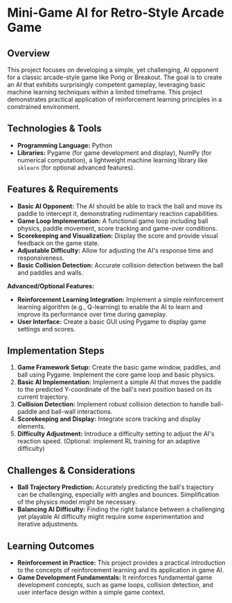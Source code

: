 # Mini-Game AI for Retro-Style Arcade Game

## Overview

This project focuses on developing a simple, yet challenging, AI opponent for a classic arcade-style game like Pong or Breakout. The goal is to create an AI that exhibits surprisingly competent gameplay, leveraging basic machine learning techniques within a limited timeframe.  This project demonstrates practical application of reinforcement learning principles in a constrained environment.

## Technologies & Tools

* **Programming Language:** Python
* **Libraries:** Pygame (for game development and display), NumPy (for numerical computation), a lightweight machine learning library like `sklearn` (for optional advanced features).

## Features & Requirements

- **Basic AI Opponent:** The AI should be able to track the ball and move its paddle to intercept it, demonstrating rudimentary reaction capabilities.
- **Game Loop Implementation:** A functional game loop including ball physics, paddle movement, score tracking and game-over conditions.
- **Scorekeeping and Visualization:** Display the score and provide visual feedback on the game state.
- **Adjustable Difficulty:**  Allow for adjusting the AI's response time and responsiveness.
- **Basic Collision Detection:** Accurate collision detection between the ball and paddles and walls.


**Advanced/Optional Features:**

- **Reinforcement Learning Integration:** Implement a simple reinforcement learning algorithm (e.g., Q-learning) to enable the AI to learn and improve its performance over time during gameplay.
- **User Interface:** Create a basic GUI using Pygame to display game settings and scores.

## Implementation Steps

1. **Game Framework Setup:** Create the basic game window, paddles, and ball using Pygame. Implement the core game loop and basic physics.
2. **Basic AI Implementation:**  Implement a simple AI that moves the paddle to the predicted Y-coordinate of the ball's next position based on its current trajectory.
3. **Collision Detection:** Implement robust collision detection to handle ball-paddle and ball-wall interactions.
4. **Scorekeeping and Display:** Integrate score tracking and display elements.
5. **Difficulty Adjustment:**  Introduce a difficulty setting to adjust the AI's reaction speed. (Optional: implement RL training for an adaptive difficulty)

## Challenges & Considerations

- **Ball Trajectory Prediction:**  Accurately predicting the ball's trajectory can be challenging, especially with angles and bounces.  Simplification of the physics model might be necessary.
- **Balancing AI Difficulty:** Finding the right balance between a challenging yet playable AI difficulty might require some experimentation and iterative adjustments.


## Learning Outcomes

- **Reinforcement in Practice:** This project provides a practical introduction to the concepts of reinforcement learning and its application in game AI.
- **Game Development Fundamentals:**  It reinforces fundamental game development concepts, such as game loops, collision detection, and user interface design within a simple game context.

